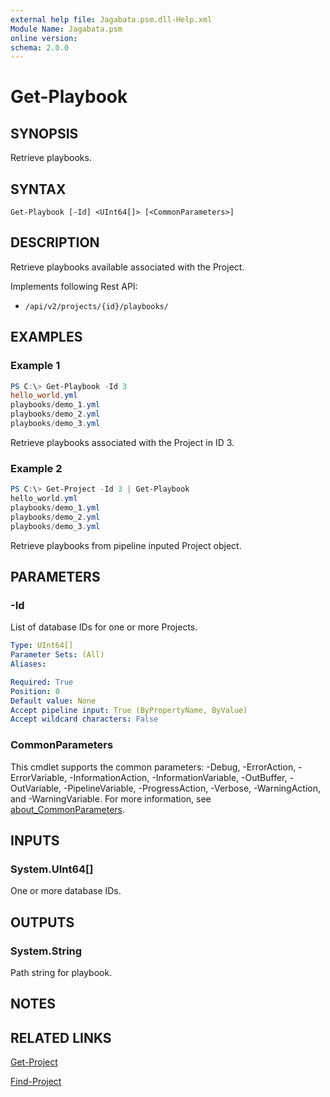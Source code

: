 ```yaml
---
external help file: Jagabata.psm.dll-Help.xml
Module Name: Jagabata.psm
online version:
schema: 2.0.0
---
```


# Get-Playbook

## SYNOPSIS
Retrieve playbooks.

## SYNTAX

```
Get-Playbook [-Id] <UInt64[]> [<CommonParameters>]
```

## DESCRIPTION
Retrieve playbooks available associated with the Project.

Implements following Rest API:  
- `/api/v2/projects/{id}/playbooks/`

## EXAMPLES

### Example 1
```powershell
PS C:\> Get-Playbook -Id 3
hello_world.yml
playbooks/demo_1.yml
playbooks/demo_2.yml
playbooks/demo_3.yml
```

Retrieve playbooks associated with the Project in ID 3.

### Example 2
```powershell
PS C:\> Get-Project -Id 3 | Get-Playbook
hello_world.yml
playbooks/demo_1.yml
playbooks/demo_2.yml
playbooks/demo_3.yml
```

Retrieve playbooks from pipeline inputed Project object.

## PARAMETERS

### -Id
List of database IDs for one or more Projects.

```yaml
Type: UInt64[]
Parameter Sets: (All)
Aliases:

Required: True
Position: 0
Default value: None
Accept pipeline input: True (ByPropertyName, ByValue)
Accept wildcard characters: False
```

### CommonParameters
This cmdlet supports the common parameters: -Debug, -ErrorAction, -ErrorVariable, -InformationAction, -InformationVariable, -OutBuffer, -OutVariable, -PipelineVariable, -ProgressAction, -Verbose, -WarningAction, and -WarningVariable. For more information, see [about_CommonParameters](http://go.microsoft.com/fwlink/?LinkID=113216).

## INPUTS

### System.UInt64[]
One or more database IDs.

## OUTPUTS

### System.String
Path string for playbook.

## NOTES

## RELATED LINKS

[Get-Project](Get-Project.md)

[Find-Project](Find-Project.md)
